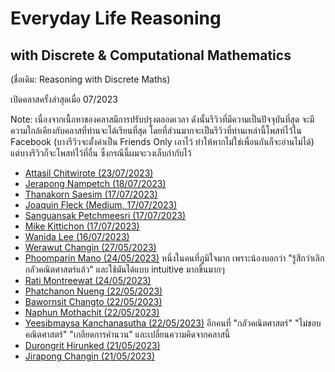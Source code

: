 # Everyday Life Reasoning
## with Discrete & Computational Mathematics
(ชื่อเดิม: Reasoning with Discrete Maths)

เปิดคลาสครั้งล่าสุดเมื่อ 07/2023

Note: เนื่องจากเนื้อหาของคลาสมีการปรับปรุงตลอดเวลา ดังนั้นรีวิวที่มีความเป็นปัจจุบันที่สุด จะมีความใกล้เคียงกับคลาสที่ท่านจะได้เรียนที่สุด โดยที่ส่วนมากจะเป็นรีวิวที่ท่านเหล่านี้โพสท์ไว้ใน Facebook (บางรีวิวจะตั้งค่าเป็น Friends Only เอาไว้ ทำให้หากไม่ใช่เพื่อนกันก็จะอ่านไม่ได้) แต่บางรีวิวก็จะโพสท์ไว้ที่อื่น ซึ่งกรณีนี้ผมจะวงเล็บกำกับไว้

- [Attasil Chitwirote (23/07/2023)](https://www.facebook.com/Attasil/posts/pfbid0ZQQe95fs7yXZUK8pvZkFBKQXwuKPFH9e6KNsn1GzTpropp2dDKjN3BbU9T95TJBzl)
- [Jerapong Nampetch (18/07/2023)](https://www.facebook.com/jerapong/posts/pfbid02RHPEdkbjdRU3JfkcP6WATQfEsnBAcJaEkeMiQwr8vdXMNNDgeLGkzpJ3PXggd2XHl)
- [Thanakorn Saesim (17/07/2023)](https://www.facebook.com/thanakorn.saesim/posts/pfbid02W4zjiw8qYfoHnZ88ffUL7NMND9EsVCahHeRAUaqixUBc2BU3ECXu9aVynYwr5AFjl)
- [Joaquin Fleck (Medium, 17/07/2023)](https://mrgleam.medium.com/รีวิว-reasoning-with-discrete-mathematics-8e9b53593c4d)
- [Sanguansak Petchmeesri (17/07/2023)](https://www.facebook.com/nguansak/posts/pfbid0MbSdBwyQPHJLyr1jyC2Hgaec9doe7DqnPYx1e1v6TZx3vZHoDujM61oQzQ4B8ofml)
- [Mike Kittichon (17/07/2023)](https://www.facebook.com/permalink.php?story_fbid=pfbid02EytuJxSkXCy5YWBnUnmHzSb4UwnzRJ3eR2VaTrwEA5qeAL6SnMmsbBdMi6Rmg9Ddl&id=100073228718786)
- [Wanida Lee (16/07/2023)](https://www.facebook.com/wanida.lee.1/posts/pfbid0351Wy5Aq4bwse1aGbgtwdLqbP4jDC2ZjBwTXw5QSENW1numiKNZm8ih6aATDZkLK4l)
- [Werawut Changin (27/05/2023)](https://www.facebook.com/werawut.changin/posts/pfbid0HRymF5tobjrTRQRoHxKw7ftofXZ62UrfMnuxEFUNp6L2gaNrGLT632DvQd78GmBql)
- [Phoomparin Mano (24/05/2023)](https://www.facebook.com/phoomparin.mano/posts/pfbid02igNnNCbWqScoybQYorccMA5T7jDtv58DuXgWYrThpXQQ6uYXqjJrC3p9Gh333bWkl) หนึ่งในคนที่ภูมิใจมาก เพราะน้องบอกว่า "รู้สึกว่าเลิกกลัวคณิตศาสตร์แล้ว" และใช้มันได้แบบ intuitive มากขึ้นมากๆ
- [Rati Montreewat (24/05/2023)](https://www.facebook.com/ratixoxo/posts/pfbid035KRoHeFChDZULrreer8BtLyyGUoqWP8cufcZp7jr4xvYvNf2Lx42MQ81ZaFtXfj8l)
- [Phatchanon Nueng (22/05/2023)](https://www.facebook.com/phatchanon.nueng/posts/pfbid0eF5VwwLf2foWhQfxD8JrgoLpa7BS44bEr1iVpvaN17s8fxYgRgYmazvcyVBkAQ9Yl)
- [Bawornsit Changto (22/05/2023)](https://www.facebook.com/bwsgon.fusrodha/posts/pfbid0Caeu91hN7qaALQcZRb4NE9x1ugY7szmVR3f6MdVPv2eWyyk3JtfS17bNHcd9RDKMl)
- [Naphun Mothachit (22/05/2023)](https://www.facebook.com/Rusky.rrrrrrr/posts/pfbid02WLcXTv4cJTB1836n7SqyMs8fg2Vqy9paGh9qBvtCfEmcaWki8eR7uHYSmL2P45odl)
- [Yeesibmaysa Kanchanasutha (22/05/2023)](https://www.facebook.com/permalink.php?story_fbid=pfbid038XbQb3Qo6EMR1psYNdana25T3K4hR1ASPYwmruNHZ2GX9746phW3cBuhzhxA3NDl&id=100056418305117) อีกคนที่ "กลัวคณิตศาสตร์" "ไม่ชอบคณิตศาสตร์" "เกลียดการคำนวน" และเปลี่ยนความคิดจากคลาสนี้
- [Durongrit Hirunked (21/05/2023)](https://www.facebook.com/durongrit.h/posts/pfbid04yzS61heK1JJQpp7rhXNAsX3yoDDBSNpBDam2GmcL6eJPZXJcBiL1KFZCcaQqb8gl)
- [Jirapong Changin (21/05/2023)](https://www.facebook.com/absentisonfire/posts/pfbid02TqN4LNGMZxxsvu1n5VTVBT2prT4Wzh7gPoovrufKKjVyQgSY5d5tWD3pjcRwqiPPl)